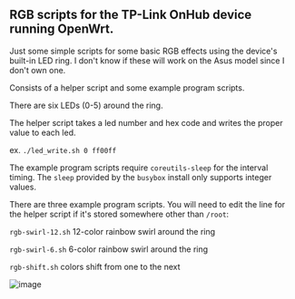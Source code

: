 ## RGB scripts for the TP-Link OnHub device running OpenWrt.


Just some simple scripts for some basic RGB effects using the device's built-in LED ring. I don't know if these will work on the Asus model since I don't own one.

Consists of a helper script and some example program scripts.


There are six LEDs (0-5) around the ring.


The helper script takes a led number and hex code and writes the proper value to each led.

ex. ```./led_write.sh 0 ff00ff```


The example program scripts require ```coreutils-sleep``` for the interval timing. 
The ```sleep``` provided by the ```busybox``` install only supports integer values.

There are three example program scripts. You will need to edit the line for the helper script if it's stored somewhere other than ```/root```:

```rgb-swirl-12.sh``` 12-color rainbow swirl around the ring

```rgb-swirl-6.sh``` 6-color rainbow swirl around the ring

```rgb-shift.sh``` colors shift from one to the next

![image](https://user-images.githubusercontent.com/6741186/218293752-8e1d6507-a2ea-4e8f-b187-f06af92b94b7.png)

